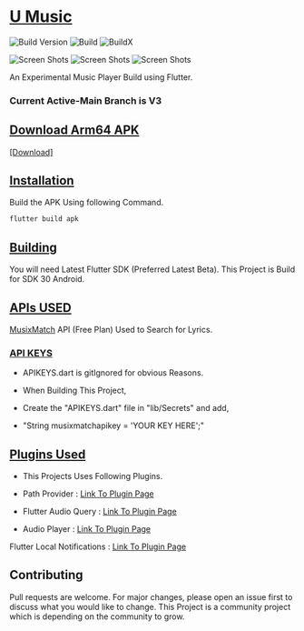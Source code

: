 # <ins>U Music</ins>

![Build Version](https://img.shields.io/badge/V-10.0.0-brightgreen)
![Build](https://img.shields.io/badge/Status-Stable-brightgreen)
![BuildX](https://img.shields.io/badge/FlutterChannel-Stable-blue)


![Screen Shots](https://raw.githubusercontent.com/SrilalS/U-Music/V3/Screenshots/1.png?raw=true)
![Screen Shots](https://raw.githubusercontent.com/SrilalS/U-Music/V3/Screenshots/2.png?raw=true)
![Screen Shots](https://raw.githubusercontent.com/SrilalS/U-Music//V3/Screenshots/3.png?raw=true)


An Experimental Music Player Build using Flutter.

### Current Active-Main Branch is V3

## <ins>Download Arm64 APK</ins>

[[Download]](https://github.com/SrilalS/U-Music/releases/)


## <ins>Installation</ins>

Build the APK Using following Command.


```bash
flutter build apk
```
## <ins>Building</ins>
You will need Latest Flutter SDK (Preferred Latest Beta).
This Project is Build for SDK 30 Android.

## <ins>APIs USED</ins>
[MusixMatch](https://developer.musixmatch.com/) API (Free Plan) Used to Search for Lyrics.

### <ins>API KEYS</ins>
- APIKEYS.dart is gitIgnored for obvious Reasons.

- When Building This Project,

- Create the "APIKEYS.dart" file in "lib/Secrets" and add,

- "String musixmatchapikey = 'YOUR KEY HERE';"

## <ins>Plugins Used</ins>
- This Projects Uses Following Plugins.

- Path Provider : [Link To Plugin Page](https://pub.dev/packages/path_provider)

- Flutter Audio Query : [Link To Plugin Page](https://pub.dev/packages/flutter_audio_query)

- Audio Player : [Link To Plugin Page](https://pub.dev/packages/audioplayer)

Flutter Local Notifications : [Link To Plugin Page](https://pub.dev/packages/flutter_local_notifications)

## Contributing
Pull requests are welcome. For major changes, please open an issue first to discuss what you would like to change. This Project is a community project which is depending on the community to grow.

